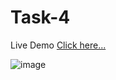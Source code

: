 # Task-4

Live Demo [Click here...](https://vipul1432.github.io/Internship-Tasks/Task-4/)

![image](https://user-images.githubusercontent.com/81670997/176985547-f3d1ef49-fb0d-4ce5-a543-c6e89d37a249.png)

